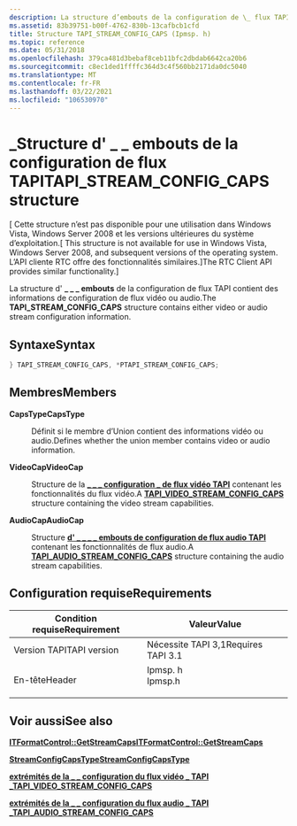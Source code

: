 ```yaml
---
description: La structure d’embouts de la configuration de \_ flux TAPI contient des \_ \_ informations de configuration de flux vidéo ou audio.
ms.assetid: 83b39751-b00f-4762-830b-13cafbcb1cfd
title: Structure TAPI_STREAM_CONFIG_CAPS (Ipmsp. h)
ms.topic: reference
ms.date: 05/31/2018
ms.openlocfilehash: 379ca481d3bebaf8ceb11bfc2dbdab6642ca20b6
ms.sourcegitcommit: c8ec1ded1ffffc364d3c4f560bb2171da0dc5040
ms.translationtype: MT
ms.contentlocale: fr-FR
ms.lasthandoff: 03/22/2021
ms.locfileid: "106530970"
---
```

# <a name="tapi_stream_config_caps-structure"></a><span data-ttu-id="fb3e4-103">\_Structure d' \_ \_ embouts de la configuration de flux TAPI</span><span class="sxs-lookup"><span data-stu-id="fb3e4-103">TAPI\_STREAM\_CONFIG\_CAPS structure</span></span>

<span data-ttu-id="fb3e4-104">\[ Cette structure n’est pas disponible pour une utilisation dans Windows Vista, Windows Server 2008 et les versions ultérieures du système d’exploitation.</span><span class="sxs-lookup"><span data-stu-id="fb3e4-104">\[ This structure is not available for use in Windows Vista, Windows Server 2008, and subsequent versions of the operating system.</span></span> <span data-ttu-id="fb3e4-105">L’API cliente RTC offre des fonctionnalités similaires.\]</span><span class="sxs-lookup"><span data-stu-id="fb3e4-105">The RTC Client API provides similar functionality.\]</span></span>

<span data-ttu-id="fb3e4-106">La structure d' **\_ \_ \_ embouts** de la configuration de flux TAPI contient des informations de configuration de flux vidéo ou audio.</span><span class="sxs-lookup"><span data-stu-id="fb3e4-106">The **TAPI\_STREAM\_CONFIG\_CAPS** structure contains either video or audio stream configuration information.</span></span>

## <a name="syntax"></a><span data-ttu-id="fb3e4-107">Syntaxe</span><span class="sxs-lookup"><span data-stu-id="fb3e4-107">Syntax</span></span>


```C++
} TAPI_STREAM_CONFIG_CAPS, *PTAPI_STREAM_CONFIG_CAPS;
```



## <a name="members"></a><span data-ttu-id="fb3e4-108">Membres</span><span class="sxs-lookup"><span data-stu-id="fb3e4-108">Members</span></span>

<dl> <dt>

<span data-ttu-id="fb3e4-109">**CapsType**</span><span class="sxs-lookup"><span data-stu-id="fb3e4-109">**CapsType**</span></span>
</dt> <dd>

<span data-ttu-id="fb3e4-110">Définit si le membre d’Union contient des informations vidéo ou audio.</span><span class="sxs-lookup"><span data-stu-id="fb3e4-110">Defines whether the union member contains video or audio information.</span></span>

</dd> <dt>

<span data-ttu-id="fb3e4-111">**VideoCap**</span><span class="sxs-lookup"><span data-stu-id="fb3e4-111">**VideoCap**</span></span>
</dt> <dd>

<span data-ttu-id="fb3e4-112">Structure de la [**\_ \_ \_ configuration \_ de flux vidéo TAPI**](tapi-video-stream-config-caps.md) contenant les fonctionnalités du flux vidéo.</span><span class="sxs-lookup"><span data-stu-id="fb3e4-112">A [**TAPI\_VIDEO\_STREAM\_CONFIG\_CAPS**](tapi-video-stream-config-caps.md) structure containing the video stream capabilities.</span></span>

</dd> <dt>

<span data-ttu-id="fb3e4-113">**AudioCap**</span><span class="sxs-lookup"><span data-stu-id="fb3e4-113">**AudioCap**</span></span>
</dt> <dd>

<span data-ttu-id="fb3e4-114">Structure [**d' \_ \_ \_ \_ embouts de configuration de flux audio TAPI**](tapi-audio-stream-config-caps.md) contenant les fonctionnalités de flux audio.</span><span class="sxs-lookup"><span data-stu-id="fb3e4-114">A [**TAPI\_AUDIO\_STREAM\_CONFIG\_CAPS**](tapi-audio-stream-config-caps.md) structure containing the audio stream capabilities.</span></span>

</dd> </dl>

## <a name="requirements"></a><span data-ttu-id="fb3e4-115">Configuration requise</span><span class="sxs-lookup"><span data-stu-id="fb3e4-115">Requirements</span></span>



| <span data-ttu-id="fb3e4-116">Condition requise</span><span class="sxs-lookup"><span data-stu-id="fb3e4-116">Requirement</span></span> | <span data-ttu-id="fb3e4-117">Valeur</span><span class="sxs-lookup"><span data-stu-id="fb3e4-117">Value</span></span> |
|-------------------------|------------------------------------------------------------------------------------|
| <span data-ttu-id="fb3e4-118">Version TAPI</span><span class="sxs-lookup"><span data-stu-id="fb3e4-118">TAPI version</span></span><br/> | <span data-ttu-id="fb3e4-119">Nécessite TAPI 3,1</span><span class="sxs-lookup"><span data-stu-id="fb3e4-119">Requires TAPI 3.1</span></span><br/>                                                       |
| <span data-ttu-id="fb3e4-120">En-tête</span><span class="sxs-lookup"><span data-stu-id="fb3e4-120">Header</span></span><br/>       | <dl> <span data-ttu-id="fb3e4-121"><dt>Ipmsp. h</dt></span><span class="sxs-lookup"><span data-stu-id="fb3e4-121"><dt>Ipmsp.h</dt></span></span> </dl> |



## <a name="see-also"></a><span data-ttu-id="fb3e4-122">Voir aussi</span><span class="sxs-lookup"><span data-stu-id="fb3e4-122">See also</span></span>

<dl> <dt>

[<span data-ttu-id="fb3e4-123">**ITFormatControl::GetStreamCaps**</span><span class="sxs-lookup"><span data-stu-id="fb3e4-123">**ITFormatControl::GetStreamCaps**</span></span>](itformatcontrol-getstreamcaps.md)
</dt> <dt>

[<span data-ttu-id="fb3e4-124">**StreamConfigCapsType**</span><span class="sxs-lookup"><span data-stu-id="fb3e4-124">**StreamConfigCapsType**</span></span>](streamconfigcapstype.md)
</dt> <dt>

[<span data-ttu-id="fb3e4-125">**extrémités de la \_ \_ configuration du flux vidéo \_ TAPI \_**</span><span class="sxs-lookup"><span data-stu-id="fb3e4-125">**TAPI\_VIDEO\_STREAM\_CONFIG\_CAPS**</span></span>](tapi-video-stream-config-caps.md)
</dt> <dt>

[<span data-ttu-id="fb3e4-126">**extrémités de la \_ \_ configuration du flux audio \_ TAPI \_**</span><span class="sxs-lookup"><span data-stu-id="fb3e4-126">**TAPI\_AUDIO\_STREAM\_CONFIG\_CAPS**</span></span>](tapi-audio-stream-config-caps.md)
</dt> </dl>

 

 




